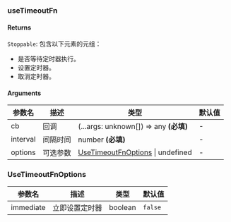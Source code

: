 ### useTimeoutFn

#### Returns
`Stoppable`: 包含以下元素的元组：
- 是否等待定时器执行。
- 设置定时器。
- 取消定时器。

#### Arguments
|参数名|描述|类型|默认值|
|---|---|---|---|
|cb|回调|(...args: unknown[]) => any  **(必填)**|-|
|interval|间隔时间|number  **(必填)**|-|
|options|可选参数|[UseTimeoutFnOptions](#UseTimeoutFnOptions) \| undefined |-|

### UseTimeoutFnOptions

|参数名|描述|类型|默认值|
|---|---|---|---|
|immediate|立即设置定时器|boolean |`false`|